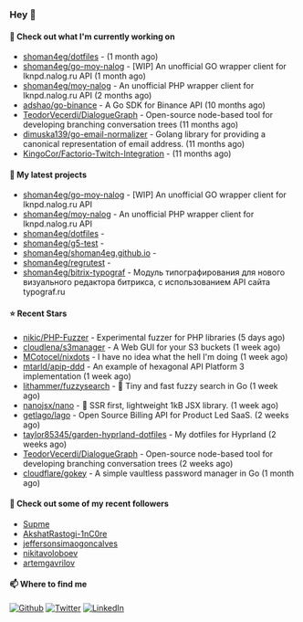 ### Hey 👋

#### 👷 Check out what I'm currently working on

- [shoman4eg/dotfiles](https://github.com/shoman4eg/dotfiles) -  (1 month ago)
- [shoman4eg/go-moy-nalog](https://github.com/shoman4eg/go-moy-nalog) - [WIP] An unofficial GO wrapper client for lknpd.nalog.ru API  (1 month ago)
- [shoman4eg/moy-nalog](https://github.com/shoman4eg/moy-nalog) - An unofficial PHP wrapper client for lknpd.nalog.ru API (2 months ago)
- [adshao/go-binance](https://github.com/adshao/go-binance) - A Go SDK for Binance API (10 months ago)
- [TeodorVecerdi/DialogueGraph](https://github.com/TeodorVecerdi/DialogueGraph) - Open-source node-based tool for developing branching conversation trees (11 months ago)
- [dimuska139/go-email-normalizer](https://github.com/dimuska139/go-email-normalizer) - Golang library for providing a canonical representation of email address. (11 months ago)
- [KingoCor/Factorio-Twitch-Integration](https://github.com/KingoCor/Factorio-Twitch-Integration) -  (11 months ago)

#### 🌱 My latest projects

- [shoman4eg/go-moy-nalog](https://github.com/shoman4eg/go-moy-nalog) - [WIP] An unofficial GO wrapper client for lknpd.nalog.ru API 
- [shoman4eg/moy-nalog](https://github.com/shoman4eg/moy-nalog) - An unofficial PHP wrapper client for lknpd.nalog.ru API
- [shoman4eg/dotfiles](https://github.com/shoman4eg/dotfiles) - 
- [shoman4eg/g5-test](https://github.com/shoman4eg/g5-test) - 
- [shoman4eg/shoman4eg.github.io](https://github.com/shoman4eg/shoman4eg.github.io) - 
- [shoman4eg/regrutest](https://github.com/shoman4eg/regrutest) - 
- [shoman4eg/bitrix-typograf](https://github.com/shoman4eg/bitrix-typograf) - Модуль типографирования для нового визуального редактора битрикса, с использованием API сайта typograf.ru

#### ⭐ Recent Stars

- [nikic/PHP-Fuzzer](https://github.com/nikic/PHP-Fuzzer) - Experimental fuzzer for PHP libraries (5 days ago)
- [cloudlena/s3manager](https://github.com/cloudlena/s3manager) - A Web GUI for your S3 buckets (1 week ago)
- [MCotocel/nixdots](https://github.com/MCotocel/nixdots) - I have no idea what the hell I&#39;m doing (1 week ago)
- [mtarld/apip-ddd](https://github.com/mtarld/apip-ddd) - An example of hexagonal API Platform 3 implementation (1 week ago)
- [lithammer/fuzzysearch](https://github.com/lithammer/fuzzysearch) - :pig: Tiny and fast fuzzy search in Go (1 week ago)
- [nanojsx/nano](https://github.com/nanojsx/nano) - 🎯 SSR first, lightweight 1kB JSX library. (1 week ago)
- [getlago/lago](https://github.com/getlago/lago) - Open Source Billing API for Product Led SaaS. (2 weeks ago)
- [taylor85345/garden-hyprland-dotfiles](https://github.com/taylor85345/garden-hyprland-dotfiles) - My dotfiles for Hyprland (2 weeks ago)
- [TeodorVecerdi/DialogueGraph](https://github.com/TeodorVecerdi/DialogueGraph) - Open-source node-based tool for developing branching conversation trees (2 weeks ago)
- [cloudflare/gokey](https://github.com/cloudflare/gokey) - A simple vaultless password manager in Go (1 month ago)

#### 👯 Check out some of my recent followers

- [Supme](https://github.com/Supme)
- [AkshatRastogi-1nC0re](https://github.com/AkshatRastogi-1nC0re)
- [jeffersonsimaogoncalves](https://github.com/jeffersonsimaogoncalves)
- [nikitavoloboev](https://github.com/nikitavoloboev)
- [artemgavrilov](https://github.com/artemgavrilov)


#### 📫 Where to find me
<p>
<a href="https://github.com/shoman4eg" target="_blank"><img alt="Github" src="https://img.shields.io/badge/GitHub-%2312100E.svg?&style=for-the-badge&logo=Github&logoColor=white" /></a>
<a href="https://twitter.com/shoman4eg" target="_blank"><img alt="Twitter" src="https://img.shields.io/badge/twitter-%231DA1F2.svg?&style=for-the-badge&logo=twitter&logoColor=white" /></a>
<a href="https://www.linkedin.com/in/artemdubinin/" target="_blank"><img alt="LinkedIn" src="https://img.shields.io/badge/linkedin-%230077B5.svg?&style=for-the-badge&logo=linkedin&logoColor=white" /></a>
</p>
